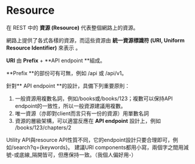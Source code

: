 # Resource

在 REST 中的 **資源 \(Resource\)** 代表整個網路上的資源。

網路上提供了各式各樣的資源，而這些資源由 **統一資源標識符 \(URI, Uniform Resource Identifier\)**  來表示 。

**URI** 由 **Prefix** + **API endpoint **組成。

**Prefix **的部份可有可無，例如 \/api 或 \/api\/v1。

針對** API endpoint **的設計，具備下列重要原則：
1. 一般資源用複數名詞，例如\/books或\/books\/123；複數可以保持API endpoint的一致性，所以一般資源建議用複數。
2. 唯一資源（亦即對client而言只有一份的資源）用單數名詞
3. 資源的層級架構，可以適當反應在 **API endpoint** 設計上，例如 \/books\/123\/chapters\/2

Utility API與resource API性質不同，它的endpoint設計只要合理即可，例如\/search?q={keywords}。
      建議URI components都用小寫，兩個字之間用減號-或底線\_隔開皆可，但應保持一致。（我個人偏好用-）


